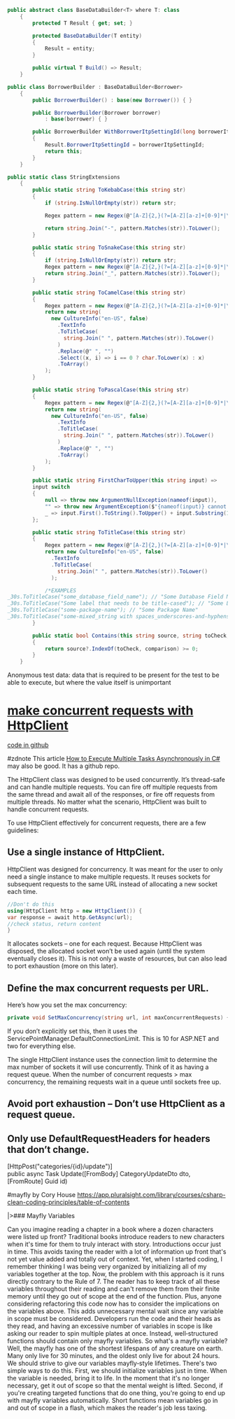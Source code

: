 ```c#
public abstract class BaseDataBuilder<T> where T: class
    {
        protected T Result { get; set; }

        protected BaseDataBuilder(T entity)
        {
            Result = entity;
        }

        public virtual T Build() => Result;
    }

public class BorrowerBuilder : BaseDataBuilder<Borrower>
    {
        public BorrowerBuilder() : base(new Borrower()) { }

        public BorrowerBuilder(Borrower borrower)
            : base(borrower) { }

        public BorrowerBuilder WithBorrowerItpSettingId(long borrowerItpSettingId)
        {
            Result.BorrowerItpSettingId = borrowerItpSettingId;
            return this;
        }
    }

public static class StringExtensions
    {
        public static string ToKebabCase(this string str)
        {
            if (string.IsNullOrEmpty(str)) return str;

            Regex pattern = new Regex(@"[A-Z]{2,}(?=[A-Z][a-z]+[0-9]*|\b)|[A-Z]?[a-z]+[0-9]*|[A-Z]|[0-9]+");

            return string.Join("-", pattern.Matches(str)).ToLower();
        }

        public static string ToSnakeCase(this string str)
        {
            if (string.IsNullOrEmpty(str)) return str;
            Regex pattern = new Regex(@"[A-Z]{2,}(?=[A-Z][a-z]+[0-9]*|\b)|[A-Z]?[a-z]+[0-9]*|[A-Z]|[0-9]+");
            return string.Join("_", pattern.Matches(str)).ToLower();
        }

        public static string ToCamelCase(this string str)
        {
            Regex pattern = new Regex(@"[A-Z]{2,}(?=[A-Z][a-z]+[0-9]*|\b)|[A-Z]?[a-z]+[0-9]*|[A-Z]|[0-9]+");
            return new string(
              new CultureInfo("en-US", false)
                .TextInfo
                .ToTitleCase(
                  string.Join(" ", pattern.Matches(str)).ToLower()
                )
                .Replace(@" ", "")
                .Select((x, i) => i == 0 ? char.ToLower(x) : x)
                .ToArray()
            );
        }

        public static string ToPascalCase(this string str)
        {
            Regex pattern = new Regex(@"[A-Z]{2,}(?=[A-Z][a-z]+[0-9]*|\b)|[A-Z]?[a-z]+[0-9]*|[A-Z]|[0-9]+");
            return new string(
              new CultureInfo("en-US", false)
                .TextInfo
                .ToTitleCase(
                  string.Join(" ", pattern.Matches(str)).ToLower()
                )
                .Replace(@" ", "")
                .ToArray()
            );
        }

        public static string FirstCharToUpper(this string input) =>
        input switch
        {
            null => throw new ArgumentNullException(nameof(input)),
            "" => throw new ArgumentException($"{nameof(input)} cannot be empty", nameof(input)),
            _ => input.First().ToString().ToUpper() + input.Substring(1)
        };

        public static string ToTitleCase(this string str)
        {
            Regex pattern = new Regex(@"[A-Z]{2,}(?=[A-Z][a-z]+[0-9]*|\b)|[A-Z]?[a-z]+[0-9]*|[A-Z]|[0-9]+");
            return new CultureInfo("en-US", false)
              .TextInfo
              .ToTitleCase(
                string.Join(" ", pattern.Matches(str)).ToLower()
              );

            /*EXAMPLES
_30s.ToTitleCase("some_database_field_name"); // "Some Database Field Name"
_30s.ToTitleCase("Some label that needs to be title-cased"); // "Some Label That Needs To Be Title Cased"
_30s.ToTitleCase("some-package-name"); // "Some Package Name"
_30s.ToTitleCase("some-mixed_string with spaces_underscores-and-hyphens"); // "Some Mixed String With Spaces Underscores And Hyphens"*/
        }

        public static bool Contains(this string source, string toCheck, StringComparison comparison)
        {
            return source?.IndexOf(toCheck, comparison) >= 0;
        }
    }

```

Anonymous test data: data that is required to be present for the test to be able to execute, but where the value itself is unimportant


# [make concurrent requests with HttpClient](https://makolyte.com/csharp-how-to-make-concurrent-requests-with-httpclient/)

[code in github](https://github.com/makolyte/concurrent-requests-with-httpclient)

#zdnote 
This article [How to Execute Multiple Tasks Asynchronously in C#](https://code-maze.com/csharp-execute-multiple-tasks-asynchronously/) may also be good. It has a github repo.

The HttpClient class was designed to be used concurrently. It’s thread-safe and can handle multiple requests. You can fire off multiple requests from the same thread and await all of the responses, or fire off requests from multiple threads. No matter what the scenario, HttpClient was built to handle concurrent requests.

To use HttpClient effectively for concurrent requests, there are a few guidelines:

## Use a single instance of HttpClient.
HttpClient was designed for concurrency. It was meant for the user to only need a single instance to make multiple requests. It reuses sockets for subsequent requests to the same URL instead of allocating a new socket each time.

``` c#
//Don't do this 
using(HttpClient http = new HttpClient()) { 
var response = await http.GetAsync(url); 
//check status, return content 
}
```
It allocates sockets – one for each request. Because HttpClient was disposed, the allocated socket won’t be used again (until the system eventually closes it). This is not only a waste of resources, but can also lead to port exhaustion (more on this later).


## Define the max concurrent requests per URL.
Here’s how you set the max concurrency:

``` c#
private void SetMaxConcurrency(string url, int maxConcurrentRequests) { 	ServicePointManager.FindServicePoint(new Uri(url)).ConnectionLimit = maxConcurrentRequests; }
```

If you don’t explicitly set this, then it uses the ServicePointManager.DefaultConnectionLimit. This is 10 for ASP.NET and two for everything else.

The single HttpClient instance uses the connection limit to determine the max number of sockets it will use concurrently. Think of it as having a request queue. When the number of concurrent requests > max concurrency, the remaining requests wait in a queue until sockets free up.

## Avoid port exhaustion – Don’t use HttpClient as a request queue.


## Only use DefaultRequestHeaders for headers that don’t change.



[HttpPost("categories/{id}/update")]  
public async Task<ActionResult> Update([FromBody] CategoryUpdateDto dto, [FromRoute] Guid id)



#mayfly by Cory House
https://app.pluralsight.com/library/courses/csharp-clean-coding-principles/table-of-contents

|>### Mayfly Variables

Can you imagine reading a chapter in a book where a dozen characters were listed up front? Traditional books introduce readers to new characters when it's time for them to truly interact with story. Introductions occur just in time. This avoids taxing the reader with a lot of information up front that's not yet value added and totally out of context. Yet, when I started coding, I remember thinking I was being very organized by initializing all of my variables together at the top. Now, the problem with this approach is it runs directly contrary to the Rule of 7. The reader has to keep track of all these variables throughout their reading and can't remove them from their finite memory until they go out of scope at the end of the function. Plus, anyone considering refactoring this code now has to consider the implications on the variables above. This adds unnecessary mental wait since any variable in scope must be considered. Developers run the code and their heads as they read, and having an excessive number of variables in scope is like asking our reader to spin multiple plates at once. Instead, well‑structured functions should contain only mayfly variables. So what's a mayfly variable? Well, the mayfly has one of the shortest lifespans of any creature on earth. Many only live for 30 minutes, and the oldest only live for about 24 hours. We should strive to give our variables mayfly‑style lifetimes. There's two simple ways to do this. First, we should initialize variables just in time. When the variable is needed, bring it to life. In the moment that it's no longer necessary, get it out of scope so that the mental weight is lifted. Second, if you're creating targeted functions that do one thing, you're going to end up with mayfly variables automatically. Short functions mean variables go in and out of scope in a flash, which makes the reader's job less taxing.
